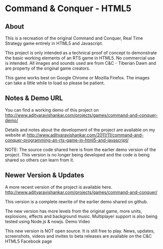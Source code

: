 Command &amp; Conquer - HTML5
=============================

## About

This is a recreation of the original Command and Conquer, Real Time Strategy game entirely in HTML5 and Javascript.

This project is only intended as a technical proof of concept to demonstrate the basic working elements of an RTS game in HTML5. No commercial use is intended. All images and sounds used are from C&C - Tiberian Dawn and are property of the original game creators.

This game works best on Google Chrome or Mozilla Firefox. The images can take a little while to load so please be patient.

## Notes & Demo URL

You can find a working demo of this project on http://www.adityaravishankar.com/projects/games/command-and-conquer-demo/

Details and notes about the development of the project are available on my website at http://www.adityaravishankar.com/2011/11/command-and-conquer-programming-an-rts-game-in-html5-and-javascript/

NOTE: The source code shared here is from the earlier demo version of the project. This version is no longer being developed and the code is being shared so others can learn from it.

## Newer Version & Updates

A more recent version of the project is available here. http://www.adityaravishankar.com/projects/games/command-and-conquer/

This version is a complete rewrite of the earlier demo shared on github.

The new version has more levels from the original game, more units, explosions, effects and background music. Multiplayer support is also being tested using Node.js & nowjs. Demo Video

This new version is NOT open source. It is still free to play. News, updates, screenshots, videos and invites to beta releases are available on the C&C HTML5 Facebook page
